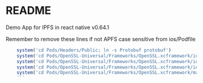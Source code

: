 # README

Demo App for IPFS in react native v0.64.1

Remember to remove these lines if not APFS case sensitive from ios/Podfile

````ruby
    system('cd Pods/Headers/Public; ln -s Protobuf protobuf')
    system('cd Pods/OpenSSL-Universal/Frameworks/OpenSSL.xcframework/ios-arm64_arm64e_armv7_armv7s; ln -sfh OpenSSL.framework openssl.framework')
    system('cd Pods/OpenSSL-Universal/Frameworks/OpenSSL.xcframework/ios-arm64_i386_x86_64-simulator; ln -sfh OpenSSL.framework openssl.framework')
    system('cd Pods/OpenSSL-Universal/Frameworks/OpenSSL.xcframework/ios-arm64_x86_64-maccatalyst; ln -sfh OpenSSL.framework openssl.framework')
    system('cd Pods/OpenSSL-Universal/Frameworks/OpenSSL.xcframework/macos-arm64_arm64e_x86_64; ln -sfh OpenSSL.framework openssl.framework')
    ```
````
